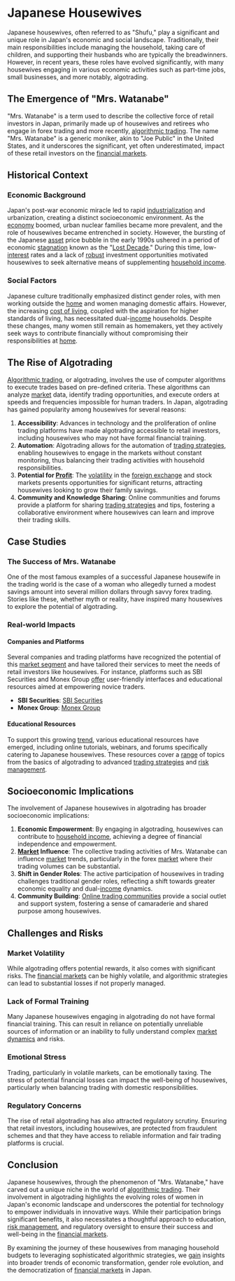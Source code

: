 # Japanese Housewives

Japanese housewives, often referred to as "Shufu," play a significant and unique role in Japan's economic and social landscape. Traditionally, their main responsibilities include managing the household, taking care of children, and supporting their husbands who are typically the breadwinners. However, in recent years, these roles have evolved significantly, with many housewives engaging in various economic activities such as part-time jobs, small businesses, and more notably, algotrading.

## The Emergence of "Mrs. Watanabe"

"Mrs. Watanabe" is a term used to describe the collective force of retail investors in Japan, primarily made up of housewives and retirees who engage in forex trading and more recently, [algorithmic trading](../a/accountability.md). The name "Mrs. Watanabe" is a generic moniker, akin to "Joe Public" in the United States, and it underscores the significant, yet often underestimated, impact of these retail investors on the [financial markets](../f/financial_market.md).

## Historical Context

### Economic Background

Japan's post-war economic miracle led to rapid [industrialization](../i/industrialization.md) and urbanization, creating a distinct socioeconomic environment. As the [economy](../e/economy.md) boomed, urban nuclear families became more prevalent, and the role of housewives became entrenched in society. However, the bursting of the Japanese [asset](../a/asset.md) price bubble in the early 1990s ushered in a period of economic [stagnation](../s/stagnation.md) known as the "[Lost Decade](../l/lost_decade.md)." During this time, low-[interest](../i/interest.md) rates and a lack of [robust](../r/robust.md) investment opportunities motivated housewives to seek alternative means of supplementing [household income](../h/household_income.md).

### Social Factors

Japanese culture traditionally emphasized distinct gender roles, with men working outside the [home](../h/home.md) and women managing domestic affairs. However, the increasing [cost of living](../c/cost_of_living.md), coupled with the aspiration for higher standards of living, has necessitated dual-[income](../i/income.md) households. Despite these changes, many women still remain as homemakers, yet they actively seek ways to contribute financially without compromising their responsibilities at [home](../h/home.md).

## The Rise of Algotrading

[Algorithmic trading](../a/accountability.md), or algotrading, involves the use of computer algorithms to execute trades based on pre-defined criteria. These algorithms can analyze [market](../m/market.md) data, identify trading opportunities, and execute orders at speeds and frequencies impossible for human traders. In Japan, algotrading has gained popularity among housewives for several reasons:

1. **Accessibility**: Advances in technology and the proliferation of online trading platforms have made algotrading accessible to retail investors, including housewives who may not have formal financial training.
2. **Automation**: Algotrading allows for the automation of [trading strategies](../t/trading_strategies.md), enabling housewives to engage in the markets without constant monitoring, thus balancing their trading activities with household responsibilities.
3. **Potential for [Profit](../p/profit.md)**: The [volatility](../v/volatility.md) in the [foreign exchange](../f/foreign_exchange.md) and stock markets presents opportunities for significant returns, attracting housewives looking to grow their family savings.
4. **Community and Knowledge Sharing**: Online communities and forums provide a platform for sharing [trading strategies](../t/trading_strategies.md) and tips, fostering a collaborative environment where housewives can learn and improve their trading skills.

## Case Studies

### The Success of Mrs. Watanabe

One of the most famous examples of a successful Japanese housewife in the trading world is the case of a woman who allegedly turned a modest savings amount into several million dollars through savvy forex trading. Stories like these, whether myth or reality, have inspired many housewives to explore the potential of algotrading.

### Real-world Impacts

#### Companies and Platforms

Several companies and trading platforms have recognized the potential of this [market segment](../m/market_segment.md) and have tailored their services to meet the needs of retail investors like housewives. For instance, platforms such as SBI Securities and Monex Group [offer](../o/offer.md) user-friendly interfaces and educational resources aimed at empowering novice traders.

- **SBI Securities**: [SBI Securities](https://www.sbisec.co.jp)
- **Monex Group**: [Monex Group](https://www.monexgroup.jp/en/)

#### Educational Resources

To support this growing [trend](../t/trend.md), various educational resources have emerged, including online tutorials, webinars, and forums specifically catering to Japanese housewives. These resources cover a [range](../r/range.md) of topics from the basics of algotrading to advanced [trading strategies](../t/trading_strategies.md) and [risk management](../r/risk_management.md).

## Socioeconomic Implications

The involvement of Japanese housewives in algotrading has broader socioeconomic implications:

1. **Economic Empowerment**: By engaging in algotrading, housewives can contribute to [household income](../h/household_income.md), achieving a degree of financial independence and empowerment.
2. **[Market](../m/market.md) Influence**: The collective trading activities of Mrs. Watanabe can influence [market](../m/market.md) trends, particularly in the forex [market](../m/market.md) where their trading volumes can be substantial.
3. **Shift in Gender Roles**: The active participation of housewives in trading challenges traditional gender roles, reflecting a shift towards greater economic equality and dual-[income](../i/income.md) dynamics.
4. **Community Building**: [Online trading communities](../o/online_trading_communities.md) provide a social outlet and support system, fostering a sense of camaraderie and shared purpose among housewives.

## Challenges and Risks

### Market Volatility

While algotrading offers potential rewards, it also comes with significant risks. The [financial markets](../f/financial_market.md) can be highly volatile, and algorithmic strategies can lead to substantial losses if not properly managed.

### Lack of Formal Training

Many Japanese housewives engaging in algotrading do not have formal financial training. This can result in reliance on potentially unreliable sources of information or an inability to fully understand complex [market dynamics](../m/market_dynamics.md) and risks.

### Emotional Stress

Trading, particularly in volatile markets, can be emotionally taxing. The stress of potential financial losses can impact the well-being of housewives, particularly when balancing trading with domestic responsibilities.

### Regulatory Concerns

The rise of retail algotrading has also attracted regulatory scrutiny. Ensuring that retail investors, including housewives, are protected from fraudulent schemes and that they have access to reliable information and fair trading platforms is crucial.

## Conclusion

Japanese housewives, through the phenomenon of "Mrs. Watanabe," have carved out a unique niche in the world of [algorithmic trading](../a/accountability.md). Their involvement in algotrading highlights the evolving roles of women in Japan's economic landscape and underscores the potential for technology to empower individuals in innovative ways. While their participation brings significant benefits, it also necessitates a thoughtful approach to education, [risk management](../r/risk_management.md), and regulatory oversight to ensure their success and well-being in the [financial markets](../f/financial_market.md).

By examining the journey of these housewives from managing household budgets to leveraging sophisticated algorithmic strategies, we [gain](../g/gain.md) insights into broader trends of economic transformation, gender role evolution, and the democratization of [financial markets](../f/financial_market.md) in Japan.